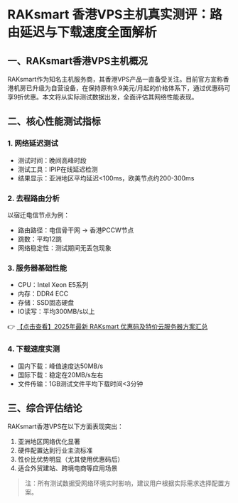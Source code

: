 # RAKsmart 香港VPS主机真实测评：路由延迟与下载速度全面解析

## 一、RAKsmart香港VPS主机概况

RAKsmart作为知名主机服务商，其香港VPS产品一直备受关注。目前官方宣称香港机房已升级为自营设备，在保持原有9.9美元/月起的价格体系下，通过优惠码可享9折优惠。本文将从实际测试数据出发，全面评估其网络性能表现。

## 二、核心性能测试指标

### 1. 网络延迟测试
- 测试时间：晚间高峰时段
- 测试工具：IPIP在线延迟检测
- 结果显示：亚洲地区平均延迟<100ms，欧美节点约200-300ms

### 2. 去程路由分析
以宿迁电信节点为例：
- 路由路径：电信骨干网 → 香港PCCW节点
- 跳数：平均12跳
- 网络稳定性：测试期间无丢包现象

### 3. 服务器基础性能
- CPU：Intel Xeon E5系列
- 内存：DDR4 ECC
- 存储：SSD固态硬盘
- IO读写：平均300MB/s以上

👉 [【点击查看】2025年最新 RAKsmart 优惠码及特价云服务器方案汇总](https://bit.ly/raksmart)

### 4. 下载速度实测
- 国内下载：峰值速度达50MB/s
- 国际下载：稳定在20MB/s左右
- 文件传输：1GB测试文件平均下载时间<3分钟

## 三、综合评估结论

RAKsmart香港VPS在以下方面表现突出：
1. 亚洲地区网络优化显著
2. 硬件配置达到行业主流标准
3. 性价比优势明显（尤其使用优惠码后）
4. 适合外贸建站、跨境电商等应用场景

> 注：所有测试数据受网络环境实时影响，建议用户根据实际需求选择配置方案。